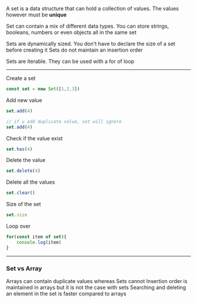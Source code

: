 A set is a data structure that can hold a collection of values. The values however must be **unique**

Set can contain a mix of different data types.
You can store strings, booleans, numbers or even objects all in the same set

Sets are dynamically sized. You don't have to declare the size of a set before creating it
Sets do not maintain an insertion order

Sets are iterable. They can be used with a for of loop

---

Create a set

```js
const set = new Set([1,2,3])
```

Add new value

```js
set.add(4)

// if u add duplicate value, set will ignore
set.add(4)
```

Check if the value exist

```js
set.has(4)
```

Delete the value

```js
set.delete(4)
```

Delete all the values

```js
set.clear()
```

Size of the set

```js
set.size
```

Loop over

```js
for(const item of set){
    console.log(item)
}
```

---
### Set vs Array

Arrays can contain duplicate values whereas Sets cannot
Insertion order is maintained in arrays but it is not the case with sets
Searching and deleting an element in the set is faster compared to arrays